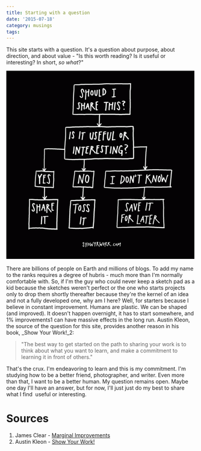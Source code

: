 ```yaml
---
title: Starting with a question
date: '2015-07-18'
category: musings
tags:
---
```


This site starts with a question. It's a question about purpose, about direction, and about value - "Is this worth reading? Is it useful or interesting? In short, _so what_?" 

![The "So What" test via austinkleon.com](./so-what-test-500x500.gif)

There are billions of people on Earth and millions of blogs. To add my name to the ranks requires a degree of hubris - much more than I'm normally comfortable with. So, if I'm the guy who could never keep a sketch pad as a kid because the sketches weren't perfect or the one who starts projects only to drop them shortly thereafter because they're the kernel of an idea and not a fully developed one, why am I here? Well, for starters because I believe in constant improvement. Humans are plastic. We can be shaped (and improved). It doesn't happen overnight, it has to start somewhere, and 1% improvements1 can have massive effects in the long run. Austin Kleon, the source of the question for this site, provides another reason in his book, _Show Your Work!_2: 

> "The best way to get started on the path to sharing your work is to think about what you want to learn, and make a commitment to learning it in front of others."

That's the crux. I'm endeavoring to learn and this is my commitment. I'm studying how to be a better friend, photographer, and writer. Even more than that, I want to be a better human. My question remains open. Maybe one day I'll have an answer, but for now, I'll just just do my best to share what I find  useful or interesting. 
# Sources 

  1. James Clear - [Marginal Improvements](http://jamesclear.com/marginal-gains)
  2. Austin Kleon - [Show Your Work!](http://www.amazon.com/gp/product/076117897X/ref=as_li_tl?ie=UTF8&camp=211189&creative=373489&creativeASIN=076117897X&link_code=as3&tag=thtabo09-20&linkId=MBSJU6BLZL64ZO4Y)